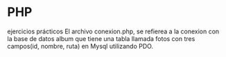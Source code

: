 # PHP 
ejercicios prácticos
El archivo conexion.php, se refierea a la conexion con la base de datos album que tiene una tabla llamada fotos con tres campos(id, nombre, ruta) en Mysql utilizando PDO.
